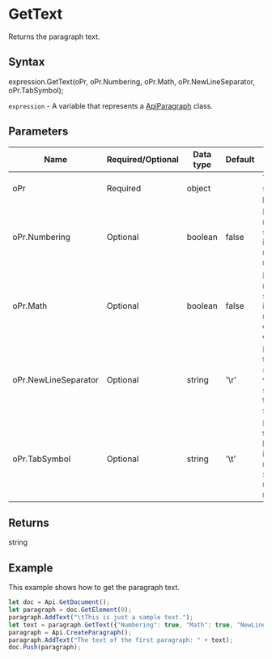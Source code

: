 # GetText

Returns the paragraph text.

## Syntax

expression.GetText(oPr, oPr.Numbering, oPr.Math, oPr.NewLineSeparator, oPr.TabSymbol);

`expression` - A variable that represents a [ApiParagraph](../ApiParagraph.md) class.

## Parameters

| **Name** | **Required/Optional** | **Data type** | **Default** | **Description** |
| ------------- | ------------- | ------------- | ------------- | ------------- |
| oPr | Required | object |  | The resulting string display properties. |
| oPr.Numbering | Optional | boolean | false | Defines if the resulting string will include numbering or not. |
| oPr.Math | Optional | boolean | false | Defines if the resulting string will include mathematical expressions or not. |
| oPr.NewLineSeparator | Optional | string | '\r' | Defines how the line separator will be specified in the resulting string. |
| oPr.TabSymbol | Optional | string | '\t' | Defines how the tab will be specified in the resulting string (does not apply to numbering). |

## Returns

string

## Example

This example shows how to get the paragraph text.

```javascript
let doc = Api.GetDocument();
let paragraph = doc.GetElement(0);
paragraph.AddText("\tThis is just a sample text.");
let text = paragraph.GetText({"Numbering": true, "Math": true, "NewLineSeparator": "\r", "TabSymbol": "\t"});
paragraph = Api.CreateParagraph();
paragraph.AddText("The text of the first paragraph: " + text);
doc.Push(paragraph);
```
